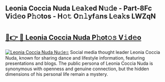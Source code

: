 ## Leonia Coccia Nuda L𝚎a𝚔ed N𝚞𝚍e - Part-8Fc Vi𝚍𝚎o P𝚑𝚘tos - H𝚘𝚝 O𝚗𝚕yf𝚊ns L𝚎a𝚔s LWZqN

# <h2><a href="http://kf0c4f.oniu.top/?m=Leonia+Coccia+Nuda">🔗👉 🔴 Leonia Coccia Nuda P𝚑ot𝚘𝚜 V𝚒d𝚎o</a></h2>

[![Leonia Coccia Nuda Nu𝚍e𝚜](https://i.imgur.com/0qMVB7G.gif)](http://kf0c4f.oniu.top/?m=Leonia+Coccia+Nuda)
Social media thought leader Leonia Coccia Nuda, known for sharing dance and lifestyle information, featuring presentations and blogs. The public persona of Leonia Coccia Nuda is synonymous with openness and genuine connection, but the hidden dimensions of his personal life remain a mystery.  
